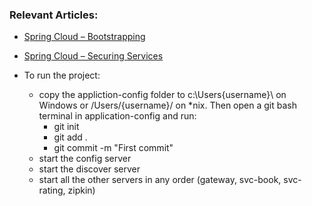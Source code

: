 ### Relevant Articles:
- [Spring Cloud – Bootstrapping](http://www.baeldung.com/spring-cloud-bootstrapping)
- [Spring Cloud – Securing Services](http://www.baeldung.com/spring-cloud-securing-services)

- To run the project:
  - copy the appliction-config folder to c:\Users\{username}\ on Windows or /Users/{username}/ on *nix. Then open a git bash terminal in application-config and run:
    - git init
    - git add .
    - git commit -m "First commit"
  - start the config server
  - start the discover server
  - start all the other servers in any order (gateway, svc-book, svc-rating, zipkin)
